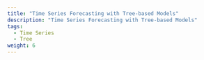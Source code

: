 ```yaml
---
title: "Time Series Forecasting with Tree-based Models"
description: "Time Series Forecasting with Tree-based Models"
tags:
  - Time Series
  - Tree
weight: 6
---
```


